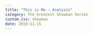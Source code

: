 ```yaml
---
title: "This is Me – Analysis"
category: The Greatest Showman Series
custom_css: showman
date: 2019-11-15
---
```

